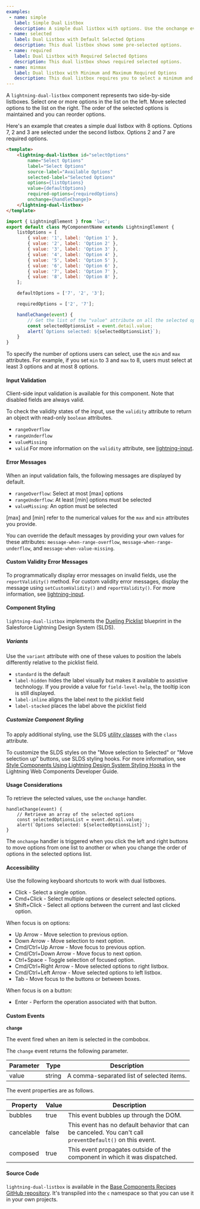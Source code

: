 ```yaml
---
examples:
 - name: simple
   label: Simple Dual Listbox
   description: A simple dual listbox with options. Use the onchange event handler to capture what's selected.
 - name: selected
   label: Dual Listbox with Default Selected Options
   description: This dual listbox shows some pre-selected options.
 - name: required
   label: Dual Listbox with Required Selected Options
   description: This dual listbox shows required selected options.
 - name: minmax
   label: Dual listbox with Minimum and Maximum Required Options
   description: This dual listbox requires you to select a minimum and maximum number of options.
---
```

A `lightning-dual-listbox` component represents two side-by-side listboxes.
Select one or more options in the list on the left. Move selected options to
the list on the right. The order of the selected options is maintained and you
can reorder options.

Here's an example that creates a simple dual listbox with 8 options. Options
7, 2 and 3 are selected under the second listbox. Options 2 and 7
are required options.
```html
<template>
    <lightning-dual-listbox id="selectOptions"
        name="Select Options"
        label="Select Options"
        source-label="Available Options"
        selected-label="Selected Options"
        options={listOptions}
        value={defaultOptions}
        required-options={requiredOptions}
        onchange={handleChange}>
    </lightning-dual-listbox>
</template>
```


```javascript
import { LightningElement } from 'lwc';
export default class MyComponentName extends LightningElement {
    listOptions = [
        { value: '1', label: 'Option 1' },
        { value: '2', label: 'Option 2' },
        { value: '3', label: 'Option 3' },
        { value: '4', label: 'Option 4' },
        { value: '5', label: 'Option 5' },
        { value: '6', label: 'Option 6' },
        { value: '7', label: 'Option 7' },
        { value: '8', label: 'Option 8' },
    ];

    defaultOptions = ['7', '2', '3'];

    requiredOptions = ['2', '7'];

    handleChange(event) {
        // Get the list of the "value" attribute on all the selected options
        const selectedOptionsList = event.detail.value;
        alert(`Options selected: ${selectedOptionsList}`);
    }
}
```

To specify the number of options users can select, use the `min` and `max`
attributes. For example, if you set `min` to 3 and `max` to 8, users must
select at least 3 options and at most 8 options.

#### Input Validation

Client-side input validation is available for this component. Note that disabled fields are always valid.

To check the validity states of the input, use the `validity` attribute to return an object with read-only `boolean` attributes.
  * `rangeOverflow`
  * `rangeUnderflow`
  * `valueMissing`
  * `valid`
For more information on the `validity` attribute, see [lightning-input](bundle/lightning-input/documentation).

#### Error Messages

When an input validation fails, the following messages are displayed by default.

  * `rangeOverflow`: Select at most [max] options
  * `rangeUnderflow`: At least [min] options must be selected
  * `valueMissing`: An option must be selected

[max] and [min] refer to the numerical values for the `max` and `min` attributes you provide.

You can override the default messages by providing your own values for these attributes: `message-when-range-overflow`, `message-when-range-underflow`, and `message-when-value-missing`.

#### Custom Validity Error Messages

To programmatically display error messages on invalid fields, use the `reportValidity()` method. For custom validity error messages, display the message using `setCustomValidity()` and `reportValidity()`. For more information, see [lightning-input](bundle/lightning-input/documentation).

#### Component Styling

`lightning-dual-listbox` implements the [Dueling Picklist](https://www.lightningdesignsystem.com/components/dueling-picklist/) blueprint
in the Salesforce Lightning Design System (SLDS).

##### Variants

Use the `variant` attribute with one of these values to position the labels differently relative to the picklist field.

* `standard` is the default
* `label-hidden` hides the label visually but makes it available to assistive technology. If you provide a value for `field-level-help`, the tooltip icon is  still displayed.
* `label-inline` aligns the label next to the picklist field
* `label-stacked` places the label above the picklist field

##### Customize Component Styling

To apply additional styling, use the SLDS [utility classes](https://www.lightningdesignsystem.com/utilities/alignment)  with the `class` attribute.

To customize the SLDS styles on the "Move selection to Selected" or "Move selection up" buttons, use SLDS styling hooks. For more information, see [Style Components Using Lightning Design System Styling Hooks](docs/component-library/documentation/lwc/lwc.create_components_css_custom_properties) in the Lightning Web Components Developer Guide.

#### Usage Considerations

To retrieve the selected values, use the `onchange` handler.

```
handleChange(event) {
    // Retrieve an array of the selected options
    const selectedOptionsList = event.detail.value;
    alert(`Options selected: ${selectedOptionsList}`);
}
```

The `onchange` handler is triggered when you click the left and right buttons to
move options from one list to another or when you change the order of options
in the selected options list.

#### Accessibility

Use the following keyboard shortcuts to work with dual listboxes.

  * Click - Select a single option.
  * Cmd+Click - Select multiple options or deselect selected options.
  * Shift+Click - Select all options between the current and last clicked option.

When focus is on options:

  * Up Arrow - Move selection to previous option.
  * Down Arrow - Move selection to next option.
  * Cmd/Ctrl+Up Arrow - Move focus to previous option.
  * Cmd/Ctrl+Down Arrow - Move focus to next option.
  * Ctrl+Space - Toggle selection of focused option.
  * Cmd/Ctrl+Right Arrow - Move selected options to right listbox.
  * Cmd/Ctrl+Left Arrow - Move selected options to left listbox.
  * Tab - Move focus to the buttons or between boxes.

When focus is on a button:

  * Enter - Perform the operation associated with that button.

#### Custom Events

 **`change`**

 The event fired when an item is selected in the combobox.

 The `change` event returns the following parameter.

 Parameter|Type|Description
-----|-----|----------
value|string|A comma-separated list of selected items.

 The event properties are as follows.

 Property|Value|Description
-----|-----|----------
bubbles|true|This event bubbles up through the DOM.
cancelable|false|This event has no default behavior that can be canceled. You can't call `preventDefault()` on this event.
composed|true|This event propagates outside of the component in which it was dispatched.

#### Source Code

`lightning-dual-listbox` is available in the [Base Components Recipes GitHub repository](https://github.com/salesforce/base-components-recipes#documentation). It's transpiled into the `c` namespace so that you can use it in your own projects.